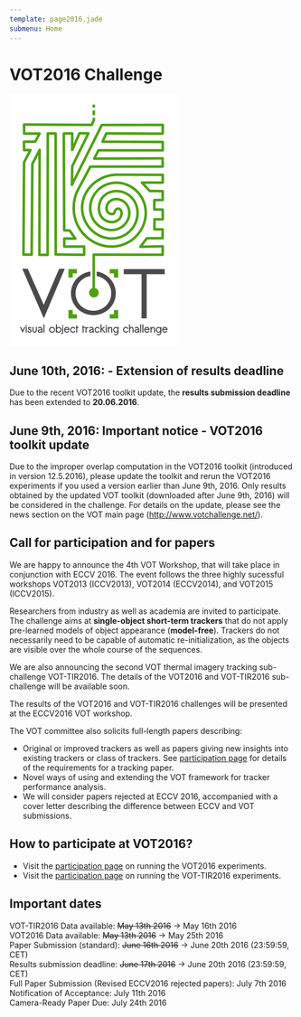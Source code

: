 ```yaml
---
template: page2016.jade
submenu: Home
---
```


# VOT2016 Challenge

<img class="logo float-right frame" src="../img/vot2016_logo_website_large.png" alt="VOT2016" />

## June 10th, 2016: - Extension of results deadline

Due to the recent VOT2016 toolkit update, the **results submission deadline** has been extended 
to **20.06.2016**.


## June 9th, 2016: Important notice - VOT2016 toolkit update

Due to the improper overlap computation in the VOT2016 toolkit (introduced in version 12.5.2016), 
please update the toolkit and rerun the VOT2016 experiments if you used a version earlier than June 9th, 2016.
Only results obtained by the updated VOT toolkit (downloaded after June 9th, 2016) will be considered in the 
challenge. For details on the update, please see the news section on the VOT main 
page (http://www.votchallenge.net/).


## Call for participation and for papers
We are happy to announce the 4th VOT Workshop, that will take place in conjunction with ECCV 2016.
The event follows the three highly sucessful workshops VOT2013 (ICCV2013), VOT2014 (ECCV2014), and VOT2015 (ICCV2015).

Researchers from industry as well as academia are invited to participate. The challenge aims at **single-object short-term trackers** that do not apply pre-learned models of object appearance (**model-free**). Trackers do not necessarily need to be capable of automatic re-initialization, as the objects are visible over the whole course of the sequences.

We are also announcing the second VOT thermal imagery tracking sub-challenge VOT-TIR2016. The details of the VOT2016 and VOT-TIR2016 sub-challenge will be available soon.

The results of the VOT2016 and VOT-TIR2016 challenges will be presented at the ECCV2016 VOT workshop.

The VOT committee also solicits full-length papers describing:

 * Original or improved trackers as well as papers giving new insights into existing trackers or class of trackers. See [participation page](/vot2016/participation.html) for details of the requirements for a tracking paper.
 * Novel ways of using and extending the VOT framework for tracker performance analysis.
 * We will consider papers rejected at ECCV 2016, accompanied with a cover letter describing the difference between ECCV and VOT submissions.


## How to participate at VOT2016?

 * Visit the [participation page](/vot2016/participation.html) on running the VOT2016 experiments.
 * Visit the [participation page](/vot2016/participation.html) on running the VOT-TIR2016 experiments.


## Important dates

VOT-TIR2016 Data available: ~~May 13th 2016~~ -> May 16th 2016 <br>
VOT2016 Data available: ~~May 13th 2016~~ -> May 25th 2016 <br>
Paper Submission (standard): ~~June 16th 2016~~ -> June 20th 2016 (23:59:59, CET) <br>
Results submission deadline: ~~June 17th 2016~~ -> June 20th 2016 (23:59:59, CET) <br>
Full Paper Submission (Revised ECCV2016 rejected papers): July 7th 2016 <br>
Notification of Acceptance: July 11th 2016 <br>
Camera-Ready Paper Due: July 24th 2016 <br>

